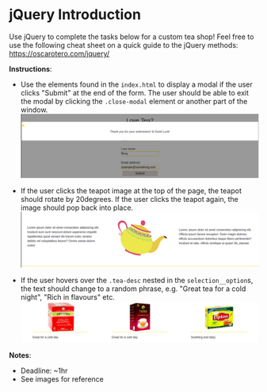 # jQuery Introduction

Use jQuery to complete the tasks below for a custom tea shop! Feel free to use the following cheat sheet on a quick guide to the jQuery methods: https://oscarotero.com/jquery/

**Instructions**:

- Use the elements found in the `index.html` to display a modal if the user clicks "Submit" at the end of the form. The user should be able to exit the modal by clicking the `.close-modal` element or another part of the window. ![alt text](./images/modal.png "Modal")

- If the user clicks the teapot image at the top of the page, the teapot should rotate by 20degrees. If the user clicks the teapot again, the image should pop back into place.
  ![alt text](./images/teapot.png "Modal")

- If the user hovers over the `.tea-desc` nested in the `selection__option`s, the text should change to a random phrase, e.g. "Great tea for a cold night", "Rich in flavours" etc.
  ![alt text](./images/tea-descriptions.png "Modal")

**Notes**:

- Deadline: ~1hr
- See images for reference
